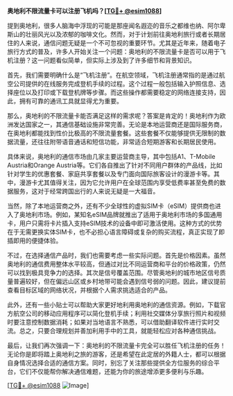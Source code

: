 **奥地利不限流量卡可以注册飞机吗？[[TG💪+ @esim1088](https://t.me/s/esim1088)]**

提到奥地利，很多人脑海中浮现的可能是那座闻名遐迩的音乐之都维也纳、阿尔卑斯山的壮丽风光以及浓郁的咖啡文化。然而，对于计划前往奥地利旅行或者长期居住的人来说，通信问题无疑是一个不可忽视的重要环节。尤其是近年来，随着电子旅行方式的普及，许多人开始关注一个问题：奥地利的不限流量卡是否可以用于飞机注册？这一问题看似简单，但实际上涉及到了许多细节和背景知识。

首先，我们需要明确什么是“飞机注册”。在航空领域，飞机注册通常指的是通过航空公司提供的在线服务完成登机手续的过程。这个过程一般包括输入护照信息、选择座位以及打印或下载登机牌等步骤。而这些操作都需要稳定的网络连接支持，因此，拥有可靠的通讯工具就显得尤为重要。

那么，奥地利的不限流量卡能否满足这样的需求呢？答案是肯定的！奥地利作为欧洲发达国家之一，其通信基础设施非常完善。无论是本地运营商还是国际服务商，在奥地利都能找到性价比极高的不限流量套餐。这些套餐不仅能够提供无限制的数据流量，还往往附带语音通话和短信功能，非常适合短期游客和长期居民使用。

具体来说，奥地利的通信市场由几家主要运营商主导，其中包括A1、T-Mobile Austria和Orange Austria等。它们各自推出了针对不同用户群体的产品线，比如针对学生的优惠套餐、家庭共享套餐以及专门面向国际旅客设计的漫游卡等。其中，漫游卡尤其值得关注，因为它允许用户在全球范围内享受低费率甚至免费的数据服务，这对于经常跨国出行的人来说无疑是一大福音。

当然，除了本地运营商之外，还有不少全球性的虚拟SIM卡（eSIM）提供商也进入了奥地利市场。例如，某知名eSIM品牌就推出了适用于奥地利市场的多国通用卡，用户只需将卡片插入支持eSIM技术的设备中即可激活使用。这种方式的优势在于无需更换实体SIM卡，也不必担心语言障碍或复杂的购买流程，真正实现了即插即用的便捷体验。

不过，在选择通信产品时，我们也需要考虑一些实际问题。首先是价格因素。虽然奥地利的通信费用整体水平较高，但通过对比不同运营商和平台的价格政策，仍然可以找到极具竞争力的选择。其次是信号覆盖范围。尽管奥地利的城市地区信号质量普遍较好，但在偏远山区或乡村地带可能会遇到信号弱的问题。因此，建议提前查看目标区域的网络状况，并根据个人需求挑选适合的产品。

此外，还有一些小贴士可以帮助大家更好地利用奥地利的通信资源。例如，下载官方航空公司的移动应用程序可以简化登机手续；利用社交媒体分享旅行照片和视频时要注意控制数据消耗；如果对当地语言不熟悉，可以借助翻译软件进行实时交流。总之，只要合理规划并善加利用手中的工具，就能轻松应对各种通信挑战。

最后，让我们再次强调一下：奥地利的不限流量卡完全可以胜任飞机注册的任务！无论你是即将踏上奥地利之旅的游客，还是希望在此定居的外籍人士，都可以根据自身情况选择合适的通信方案。同时，别忘了关注那些提供全方位服务的综合平台，它们不仅能帮你解决通信难题，还能为你的旅途增添更多便利与乐趣。

[[TG💪+ @esim1088](https://t.me/s/esim1088) ![Image](https://i.postimg.cc/4NQfJmqS/Snipaste-2025-05-13-00-14-12.png)]
